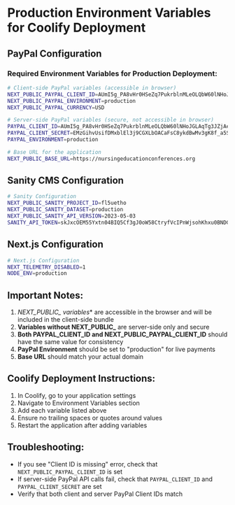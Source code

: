 # Production Environment Variables for Coolify Deployment

## PayPal Configuration

### Required Environment Variables for Production Deployment:

```bash
# Client-side PayPal variables (accessible in browser)
NEXT_PUBLIC_PAYPAL_CLIENT_ID=AUmI5g_PA8vHr0HSeZq7PukrblnMLeOLQbW60lNHoJGLAqTg3JZjAeracZmAh1WSuuqmZnUIJxLdzGXc
NEXT_PUBLIC_PAYPAL_ENVIRONMENT=production
NEXT_PUBLIC_PAYPAL_CURRENCY=USD

# Server-side PayPal variables (secure, not accessible in browser)
PAYPAL_CLIENT_ID=AUmI5g_PA8vHr0HSeZq7PukrblnMLeOLQbW60lNHoJGLAqTg3JZjAeracZmAh1WSuuqmZnUIJxLdzGXc
PAYPAL_CLIENT_SECRET=EMzGihvUsifDMxblEl3j9CGXLbOACaFsC8ykdBwMv3gK8f_a5S7NulJ9sSqe4atrt2d_2bCo7TBZ6x01
PAYPAL_ENVIRONMENT=production

# Base URL for the application
NEXT_PUBLIC_BASE_URL=https://nursingeducationconferences.org
```

## Sanity CMS Configuration

```bash
# Sanity Configuration
NEXT_PUBLIC_SANITY_PROJECT_ID=fl5uetho
NEXT_PUBLIC_SANITY_DATASET=production
NEXT_PUBLIC_SANITY_API_VERSION=2023-05-03
SANITY_API_TOKEN=skJxcOEM55Yxtn04BIQ5Cf3gJ0oW58CtryfVcIPnWjsohKhxu0BNDG1psGawYEl4TVmq24g42dbILVm1SvB1CAPfd54X2AmV8YV6sKsNUId0JbwEi90k1gW6tnSvFjJxBpgW8xmpsUvM82hPjmgqQHhrGqEQ3rExNHYpOm7qLWThEeTS8D0n
```

## Next.js Configuration

```bash
# Next.js Configuration
NEXT_TELEMETRY_DISABLED=1
NODE_ENV=production
```

## Important Notes:

1. **NEXT_PUBLIC_* variables** are accessible in the browser and will be included in the client-side bundle
2. **Variables without NEXT_PUBLIC_** are server-side only and secure
3. **Both PAYPAL_CLIENT_ID and NEXT_PUBLIC_PAYPAL_CLIENT_ID** should have the same value for consistency
4. **PayPal Environment** should be set to "production" for live payments
5. **Base URL** should match your actual domain

## Coolify Deployment Instructions:

1. In Coolify, go to your application settings
2. Navigate to Environment Variables section
3. Add each variable listed above
4. Ensure no trailing spaces or quotes around values
5. Restart the application after adding variables

## Troubleshooting:

- If you see "Client ID is missing" error, check that `NEXT_PUBLIC_PAYPAL_CLIENT_ID` is set
- If server-side PayPal API calls fail, check that `PAYPAL_CLIENT_ID` and `PAYPAL_CLIENT_SECRET` are set
- Verify that both client and server PayPal Client IDs match

